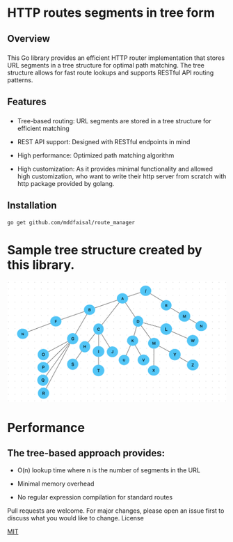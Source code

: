 # HTTP routes segments in tree form

## Overview
###
This Go library provides an efficient HTTP router implementation that stores URL segments in a tree structure for optimal path matching. The tree structure allows for fast route lookups and supports RESTful API routing patterns.
###


## Features
###
* Tree-based routing: URL segments are stored in a tree structure for efficient matching

* REST API support: Designed with RESTful endpoints in mind

* High performance: Optimized path matching algorithm

* High customization: As it provides minimal functionality and allowed high customization, who want to write their http server from scratch with http package provided by golang.


## Installation
```
go get github.com/mddfaisal/route_manager
```


###

# Sample tree structure created by this library.
![tree](https://github.com/mddfaisal/route_tree/blob/develop/tree.png)


# Performance

## The tree-based approach provides:

* O(n) lookup time where n is the number of segments in the URL

* Minimal memory overhead

* No regular expression compilation for standard routes


Pull requests are welcome. For major changes, please open an issue first to discuss what you would like to change.
License

[MIT](https://choosealicense.com/licenses/mit/)
